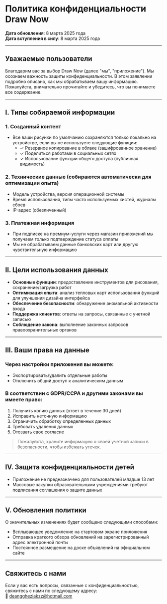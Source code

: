 # Политика конфиденциальности Draw Now

**Дата обновления**: 8 марта 2025 года  
**Дата вступления в силу**: 8 марта 2025 года  

---

## Уважаемые пользователи

Благодарим вас за выбор Draw Now (далее "мы", "приложение"). Мы осознаем важность защиты конфиденциальности. В этом заявлении подробно описано, как мы обрабатываем вашу информацию. Пожалуйста, внимательно прочитайте и убедитесь, что вы понимаете все содержание.

---

## I. Типы собираемой информации

### 1. Созданный контент
- Все ваши рисунки по умолчанию сохраняются только локально на устройстве, если вы не используете следующие функции:
  - ✓ Резервное копирование в облаке (зашифрованное хранение)
  - ✓ Поделиться работами в социальных сетях
  - ✓ Использование функции общего доступа (публичная видимость)

### 2. Технические данные (собираются автоматически для оптимизации опыта)
- Модель устройства, версия операционной системы
- Время использования, типы часто используемых кистей, журналы сбоев
- IP-адрес (обезличенный)

### 3. Платежная информация
- При подписке на премиум-услуги через магазин приложений мы получаем только подтверждение статуса оплаты
- Мы не обрабатываем данные банковских карт или другую чувствительную информацию

---

## II. Цели использования данных

- **Основные функции**: предоставление инструментов для рисования, сохранение/загрузка работ
- **Оптимизация опыта**: анализ тепловых карт использования функций для улучшения дизайна интерфейса
- **Обеспечение безопасности**: обнаружение аномальной активности входа
- **Поддержка клиентов**: ответы на запросы, связанные с учетной записью
- **Соблюдение закона**: выполнение законных запросов правоохранительных органов

---

## III. Ваши права на данные

### Через настройки приложения вы можете:
- Экспортировать/удалить отдельные работы
- Отключить общий доступ к аналитическим данным

### В соответствии с GDPR/CCPA и другими законами вы имеете право:
1. Получить копию данных (ответ в течение 30 дней)
2. Исправить неточную информацию
3. Ограничить обработку определенных данных
4. Требовать удаления данных
5. Отозвать свое согласие

> Пожалуйста, храните информацию о своей учетной записи в безопасности, чтобы избежать утечек.

---

## IV. Защита конфиденциальности детей

- Приложение не предназначено для пользователей младше 13 лет
- Массовые закупки образовательными учреждениями требуют подписания соглашения о защите данных

---

## V. Обновления политики

О значительных изменениях будет сообщено следующими способами:
- Всплывающее уведомление на стартовом экране приложения
- Отправка краткого обзора обновлений на зарегистрированный адрес электронной почты
- Постоянное размещение на доске объявлений на официальном сайте

---

## Свяжитесь с нами

Если у вас есть вопросы, связанные с конфиденциальностью, свяжитесь с нами по следующему адресу:  
📧 [deanggheziakzz@hotmail.com](mailto:deanggheziakzz@hotmail.com)

